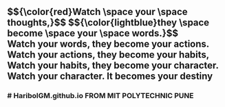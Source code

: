 

<h2>

  
<div> 
  $${\color{red}Watch \space your \space thoughts,}$$
$${\color{lightblue}they \space become \space your \space words.}$$
 </div>


 <div>  
Watch your words,
they become your actions.
 </div>

<div> 
Watch your actions, 
they become your habits,
 </div>

<div> 
Watch your habits, 
they become your character.
 </div>

<div> 
Watch your character.
It becomes your destiny
 </div>
</h2>
<h3># HaribolGM.github.io
FROM MIT POLYTECHNIC PUNE
</h3>
